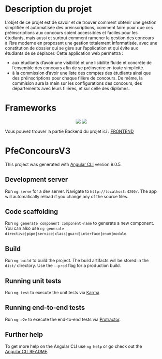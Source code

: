 # Description du projet
L’objet de ce projet est de savoir et de trouver comment obtenir une gestion simplifiée et automatisée des préinscriptions, comment faire pour que ces préinscriptions aux concours soient accessibles et faciles pour les étudiants, mais aussi et surtout comment ramener la gestion des concours à l’ère moderne en proposant une gestion totalement informatisée, avec une constitution de dossier qui se gère sur l’application et qui évite aux étudiants de se déplacer. 
Cette application web permettra : 
- aux étudiants d’avoir une visibilité et une lisibilité fluide et concrète de l’ensemble des concours afin de se préinscrire en toute simplicité.
- à la commission d’avoir une liste des comptes des étudiants ainsi que des préinscriptions pour chaque filière de concours. De même, la commision aura la main sur les configurations des concours, des départements avec leurs filières, et sur celle des diplômes.

# Frameworks
<p align="center">
	<a>
	      <img src="https://img.shields.io/badge/Spring-6DB33F?style=for-the-badge&logo=spring&logoColor=white"/>
	</a>
	<a>
	      <img src="https://img.shields.io/badge/Angular-DD0031?style=for-the-badge&logo=angular&logoColor=white"/>
	</a>
</p>

Vous pouvez trouver la partie Backend du projet ici : [FRONTEND](https://github.com/ImaneYASSIRI/Systeme_gestion_concours_BE)


# PfeConcoursV3

This project was generated with [Angular CLI](https://github.com/angular/angular-cli) version 9.0.5.

## Development server

Run `ng serve` for a dev server. Navigate to `http://localhost:4200/`. The app will automatically reload if you change any of the source files.

## Code scaffolding

Run `ng generate component component-name` to generate a new component. You can also use `ng generate directive|pipe|service|class|guard|interface|enum|module`.

## Build

Run `ng build` to build the project. The build artifacts will be stored in the `dist/` directory. Use the `--prod` flag for a production build.

## Running unit tests

Run `ng test` to execute the unit tests via [Karma](https://karma-runner.github.io).

## Running end-to-end tests

Run `ng e2e` to execute the end-to-end tests via [Protractor](http://www.protractortest.org/).

## Further help

To get more help on the Angular CLI use `ng help` or go check out the [Angular CLI README](https://github.com/angular/angular-cli/blob/master/README.md).
